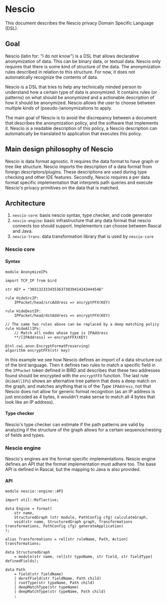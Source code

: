 # Nescio

This document describes the Nescio privacy Domain Specific Language (DSL).

## Goal

Nescio (latin for: "I do not know") is a DSL that allows declarative anonymization of data. This can be binary data, or textual data. Nescio only requires that there is some kind of structure of the data. The anonymization rules described in relation to this structure. For now, it does not automatically recognize the contents of data.

Nescio is a DSL that tries to help any technically minded person to understand how a certain type of data is anonymized. It contains rules (or patterns) on what should be anonymized and a actionable description of how it should be anonymized. Nescio allows the user to choose between multiple kinds of (pseudo-)anonymizations to apply.

The main goal of Nescio is to avoid the discrepancy between a document that describes the anonymization policy, and the software that implements it. Nescio is a readable description of this policy, a Nescio description can automatically be translated to application that executes this policy.

## Main design philosophy of Nescio

Nescio is data format agnostic. It requires the data format to have graph or tree like structure. Nescio imports the description of a data format from foreign descriptors/plugins. These descriptions are used during type checking and other IDE features. Secondly, Nescio requires a per data format specific implementation that interprets path queries and execute Nescio's privacy primitives on the data that is matched.

## Architecture

1. `nescio-core`: basis nescio syntax, type checker, and code generator
3. `nescio-engine`: basic infrastructure that any data format that nescio connects too should support. Implementors can choose between Rascal and Java.
2. `nescio-trans`: data transformation library that is used by `nescio-core`

### Nescio core
#### Syntax

```nescio
module AnonymizeIPs

import TCP_IP from bird

str KEY = "30313233343536373839414243444546"

rule HideSrcIP:
    IPPacket/head/srcAddress => encryptFFX(KEY)

rule HideDestIP:
    IPPacket/head/dstAddress => encryptFFX(KEY)

// The same two rules above can be replaced by a deep matching policy
rule HideAllIPs:
    // Match all nodes whose type is IPAddress
    **/[IPAddress] => encryptFFX(KEY)

@(nl.cwi.anon.EncryptFormatPreserving)
algorithm encryptFFX(str key)
```

In this example we see how Nescio defines an import of a data structure out of the bird language. Then it defines two rules to match a specific field in the `IPPacket` token defined in BIRD and describes that these two addresses found should be encrypted with the `encryptFFX` function. The last rule (`HideAllIPs`) shows an alternative tree pattern that does a deep match on the graph, and matches anything that is of the _Type_ `IPAddress`, not that Nescio does not allow for generic format recognition (as an IP address is just encoded as 4 bytes, it wouldn't make sense to match all 4 bytes that look like an IP address).

#### Type checker

Nescio's type checker can estimate if the path patterns are valid by analyzing if the structure of the graph allows for a certain sequence/nesting of fields and types.

### Nescio engine

Nescio's engines are the format specific implementations. Nescio engine defines an API that the format implementation must adhere too. The base API is defined in Rascal, but the mapping to Java is also provided.

#### API

```rascal
module nescio::engine::API

import util::Reflective;

data Engine = format(
    str name,
    StructuredGraph (str module, PathConfig cfg) calculateGraph,
    void(str name, StructuredGraph graph, Transformations transformations, PathConfig cfg) generateApplication)
);

alias Transformations = rel[str ruleName, Path, Action] transformations;

data StructuredGraph
    = module(str name, rel[str typeName, str field, str fieldType] definedFields);

data Path
    = field(str fieldName)
    | derefField(str fieldName, Path child)
    | rootType(str typeName, Path child)
    | deepMatchType(str typeName)
    | deepMatchType(str typeName, Path child)
    ;
```